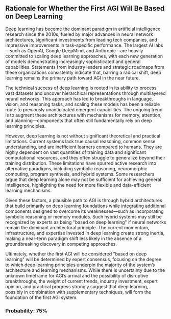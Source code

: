 ## Rationale for Whether the First AGI Will Be Based on Deep Learning

Deep learning has become the dominant paradigm in artificial intelligence research since the 2010s, fueled by major advances in neural network architectures, significant investments from leading tech companies, and impressive improvements in task-specific performance. The largest AI labs—such as OpenAI, Google DeepMind, and Anthropic—are heavily committed to scaling deep learning approaches, with each new generation of models demonstrating increasingly sophisticated and general capabilities. Statements from industry leaders and strategic roadmaps from these organizations consistently indicate that, barring a radical shift, deep learning remains the primary path toward AGI in the near future.

The technical success of deep learning is rooted in its ability to process vast datasets and uncover hierarchical representations through multilayered neural networks. This approach has led to breakthroughs in language, vision, and reasoning tasks, and scaling these models has been a reliable route to previously unanticipated emergent capabilities. The ongoing trend is to augment these architectures with mechanisms for memory, attention, and planning—components that often still fundamentally rely on deep learning principles.

However, deep learning is not without significant theoretical and practical limitations. Current systems lack true causal reasoning, common sense understanding, and are inefficient learners compared to humans. They are highly dependent on vast quantities of training data and significant computational resources, and they often struggle to generalize beyond their training distribution. These limitations have spurred active research into alternative paradigms, including symbolic reasoning, neuromorphic computing, program synthesis, and hybrid systems. Some researchers argue that deep learning alone may not be sufficient for achieving general intelligence, highlighting the need for more flexible and data-efficient learning mechanisms.

Given these factors, a plausible path to AGI is through hybrid architectures that build primarily on deep learning foundations while integrating additional components designed to overcome its weaknesses—such as incorporating symbolic reasoning or memory modules. Such hybrid systems may still be recognized by experts as being "based on deep learning" if neural networks remain the dominant architectural principle. The current momentum, infrastructure, and expertise invested in deep learning create strong inertia, making a near-term paradigm shift less likely in the absence of a groundbreaking discovery in competing approaches.

Ultimately, whether the first AGI will be considered "based on deep learning" will be determined by expert consensus, focusing on the degree to which deep learning principles underpin the majority of the system’s architecture and learning mechanisms. While there is uncertainty due to the unknown timeframe for AGI’s arrival and the possibility of disruptive breakthroughs, the weight of current trends, industry investment, expert opinion, and practical progress strongly suggest that deep learning, possibly in combination with supplementary techniques, will form the foundation of the first AGI system.

### Probability: 75%